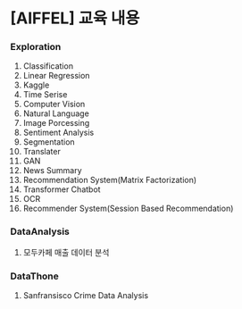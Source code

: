 # [AIFFEL] 교육 내용

### Exploration
01. Classification
02. Linear Regression
03. Kaggle
04. Time Serise
05. Computer Vision
06. Natural Language
07. Image Porcessing
08. Sentiment Analysis
09. Segmentation
10. Translater
11. GAN
12. News Summary
13. Recommendation System(Matrix Factorization)
14. Transformer Chatbot
15. OCR
16. Recommender System(Session Based Recommendation)

### DataAnalysis
01. 모두카페 매출 데이터 분석

### DataThone
01. Sanfransisco Crime Data Analysis
